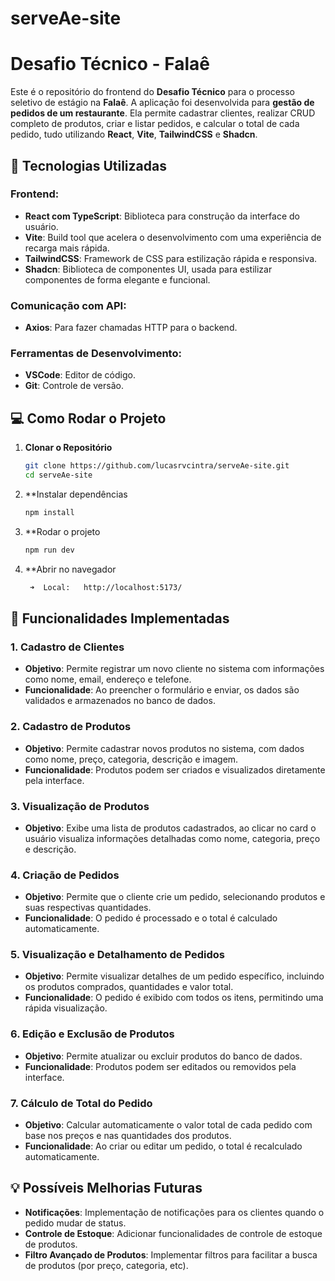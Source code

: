 # serveAe-site
# Desafio Técnico - Falaê

Este é o repositório do frontend do **Desafio Técnico** para o processo seletivo de estágio na **Falaê**. A aplicação foi desenvolvida para **gestão de pedidos de um restaurante**. Ela permite cadastrar clientes, realizar CRUD completo de produtos, criar e listar pedidos, e calcular o total de cada pedido, tudo utilizando **React**, **Vite**, **TailwindCSS** e **Shadcn**.

## 🚀 Tecnologias Utilizadas

### **Frontend**:
- **React com TypeScript**: Biblioteca para construção da interface do usuário.
- **Vite**: Build tool que acelera o desenvolvimento com uma experiência de recarga mais rápida.
- **TailwindCSS**: Framework de CSS para estilização rápida e responsiva.
- **Shadcn**: Biblioteca de componentes UI, usada para estilizar componentes de forma elegante e funcional.

### **Comunicação com API**:
- **Axios**: Para fazer chamadas HTTP para o backend.

### **Ferramentas de Desenvolvimento**:
- **VSCode**: Editor de código.
- **Git**: Controle de versão.

## 💻 Como Rodar o Projeto

1. **Clonar o Repositório**
   ```bash
   git clone https://github.com/lucasrvcintra/serveAe-site.git
   cd serveAe-site
2. **Instalar dependências
   ```bash
   npm install
3. **Rodar o projeto
   ```bash
   npm run dev
3. **Abrir no navegador
   ```bash
    ➜  Local:   http://localhost:5173/
## 📝 Funcionalidades Implementadas

### 1. Cadastro de Clientes
- **Objetivo**: Permite registrar um novo cliente no sistema com informações como nome, email, endereço e telefone.
- **Funcionalidade**: Ao preencher o formulário e enviar, os dados são validados e armazenados no banco de dados.

### 2. Cadastro de Produtos
- **Objetivo**: Permite cadastrar novos produtos no sistema, com dados como nome, preço, categoria, descrição e imagem.
- **Funcionalidade**: Produtos podem ser criados e visualizados diretamente pela interface.

### 3. Visualização de Produtos
- **Objetivo**: Exibe uma lista de produtos cadastrados, ao clicar no card o usuário visualiza informações detalhadas como nome, categoria, preço e descrição.

### 4. Criação de Pedidos
- **Objetivo**: Permite que o cliente crie um pedido, selecionando produtos e suas respectivas quantidades.
- **Funcionalidade**: O pedido é processado e o total é calculado automaticamente.

### 5. Visualização e Detalhamento de Pedidos
- **Objetivo**: Permite visualizar detalhes de um pedido específico, incluindo os produtos comprados, quantidades e valor total.
- **Funcionalidade**: O pedido é exibido com todos os itens, permitindo uma rápida visualização.

### 6. Edição e Exclusão de Produtos
- **Objetivo**: Permite atualizar ou excluir produtos do banco de dados.
- **Funcionalidade**: Produtos podem ser editados ou removidos pela interface.

### 7. Cálculo de Total do Pedido
- **Objetivo**: Calcular automaticamente o valor total de cada pedido com base nos preços e nas quantidades dos produtos.
- **Funcionalidade**: Ao criar ou editar um pedido, o total é recalculado automaticamente.

## 💡 Possíveis Melhorias Futuras
- **Notificações**: Implementação de notificações para os clientes quando o pedido mudar de status.
- **Controle de Estoque**: Adicionar funcionalidades de controle de estoque de produtos.
- **Filtro Avançado de Produtos**: Implementar filtros para facilitar a busca de produtos (por preço, categoria, etc).

